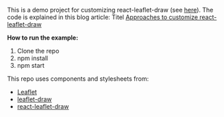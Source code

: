This is a demo project for customizing react-leaflet-draw (see [here](https://github.com/alex3165/react-leaflet-draw)). The code is explained in this blog article: Titel [Approaches to customize react-leaflet-draw]()

<b>How to run the example:</b>

1. Clone the repo
2. npm install
3. npm start



This repo uses components and stylesheets from:

- [Leaflet](https://github.com/Leaflet/Leaflet)
- [leaflet-draw](https://github.com/Leaflet/Leaflet.draw)
- [react-leaflet-draw](https://github.com/alex3165/react-leaflet-draw)
